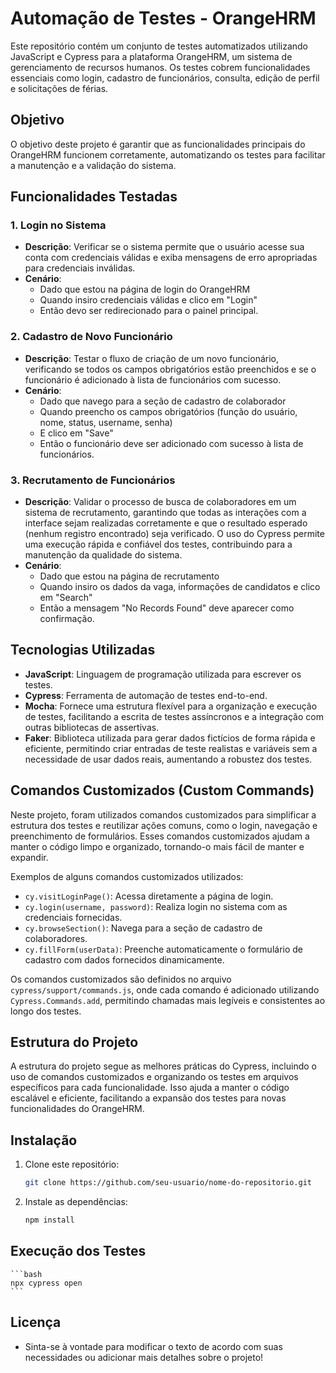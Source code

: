 # Automação de Testes - OrangeHRM

Este repositório contém um conjunto de testes automatizados utilizando JavaScript e Cypress para a plataforma OrangeHRM, um sistema de gerenciamento de recursos humanos. Os testes cobrem funcionalidades essenciais como login, cadastro de funcionários, consulta, edição de perfil e solicitações de férias.

## Objetivo

O objetivo deste projeto é garantir que as funcionalidades principais do OrangeHRM funcionem corretamente, automatizando os testes para facilitar a manutenção e a validação do sistema.

## Funcionalidades Testadas

### 1. Login no Sistema

- **Descrição**: Verificar se o sistema permite que o usuário acesse sua conta com credenciais válidas e exiba mensagens de erro apropriadas para credenciais inválidas.
- **Cenário**:
  - Dado que estou na página de login do OrangeHRM
  - Quando insiro credenciais válidas e clico em "Login"
  - Então devo ser redirecionado para o painel principal.

### 2. Cadastro de Novo Funcionário

- **Descrição**: Testar o fluxo de criação de um novo funcionário, verificando se todos os campos obrigatórios estão preenchidos e se o funcionário é adicionado à lista de funcionários com sucesso.
- **Cenário**:
  - Dado que navego para a seção de cadastro de colaborador
  - Quando preencho os campos obrigatórios (função do usuário, nome, status, username, senha)
  - E clico em "Save"
  - Então o funcionário deve ser adicionado com sucesso à lista de funcionários.

### 3. Recrutamento de Funcionários

- **Descrição**: Validar o processo de busca de colaboradores em um sistema de recrutamento, garantindo que todas as interações com a interface sejam realizadas corretamente e que o resultado esperado (nenhum registro encontrado) seja verificado. O uso do Cypress permite uma execução rápida e confiável dos testes, contribuindo para a manutenção da qualidade do sistema.
- **Cenário**:
  - Dado que estou na página de recrutamento
  - Quando insiro os dados da vaga, informações de candidatos e clico em "Search"
  - Então a mensagem "No Records Found" deve aparecer como confirmação.

## Tecnologias Utilizadas

- **JavaScript**: Linguagem de programação utilizada para escrever os testes.
- **Cypress**: Ferramenta de automação de testes end-to-end.
- **Mocha**: Fornece uma estrutura flexível para a organização e execução de testes, facilitando a escrita de testes assíncronos e a integração com outras bibliotecas de assertivas.
- **Faker**: Biblioteca utilizada para gerar dados fictícios de forma rápida e eficiente, permitindo criar entradas de teste realistas e variáveis sem a necessidade de usar dados reais, aumentando a robustez dos testes.

## Comandos Customizados (Custom Commands)

Neste projeto, foram utilizados comandos customizados para simplificar a estrutura dos testes e reutilizar ações comuns, como o login, navegação e preenchimento de formulários. Esses comandos customizados ajudam a manter o código limpo e organizado, tornando-o mais fácil de manter e expandir. 

Exemplos de alguns comandos customizados utilizados:

- `cy.visitLoginPage()`: Acessa diretamente a página de login.
- `cy.login(username, password)`: Realiza login no sistema com as credenciais fornecidas.
- `cy.browseSection()`: Navega para a seção de cadastro de colaboradores.
- `cy.fillForm(userData)`: Preenche automaticamente o formulário de cadastro com dados fornecidos dinamicamente.

Os comandos customizados são definidos no arquivo `cypress/support/commands.js`, onde cada comando é adicionado utilizando `Cypress.Commands.add`, permitindo chamadas mais legíveis e consistentes ao longo dos testes.

## Estrutura do Projeto

A estrutura do projeto segue as melhores práticas do Cypress, incluindo o uso de comandos customizados e organizando os testes em arquivos específicos para cada funcionalidade. Isso ajuda a manter o código escalável e eficiente, facilitando a expansão dos testes para novas funcionalidades do OrangeHRM.


## Instalação

1. Clone este repositório:
   ```bash
   git clone https://github.com/seu-usuario/nome-do-repositorio.git
   ```

2. Instale as dependências:
    ```bash
    npm install
    ```

## Execução dos Testes
    ```bash
    npx cypress open
    ```

## Licença
- Sinta-se à vontade para modificar o texto de acordo com suas necessidades ou adicionar mais detalhes sobre o projeto!

